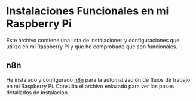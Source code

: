# Instalaciones Funcionales en mi Raspberry Pi

Este archivo contiene una lista de instalaciones y configuraciones que utilizo en mi Raspberry Pi y que he comprobado que son funcionales.

## n8n

He instalado y configurado [n8n](./n8n_install.md) para la automatización de flujos de trabajo en mi Raspberry Pi. Consulta el archivo enlazado para ver los pasos detallados de instalación.